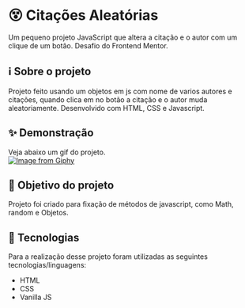 # 😵 Citações Aleatórias

Um pequeno projeto JavaScript que altera a citação e o autor com um clique de um botão. Desafio do Frontend Mentor.

## ℹ Sobre o projeto 
Projeto feito usando um objetos em js com nome de varios autores e citações, quando clica em no botão a citação e o autor muda aleatoriamente. Desenvolvido com HTML, CSS e Javascript.

## ✨ Demonstração    
Veja abaixo um gif do projeto.</br>
[![Image from Giphy](https://i.giphy.com/media/X71kCHSaOkirw5D0Zz/giphy.webp)](https://media.giphy.com/media/X71kCHSaOkirw5D0Zz/giphy.gif?cid=790b7611dd64287a810abc17d9dd481964aec7b35fa3918c&rid=giphy.gif&ct=g)

## 🎯 Objetivo do projeto
Projeto foi criado para fixação de métodos de javascript, como Math, random e Objetos.

## 🤖 Tecnologias 
Para a realização desse projeto foram utilizadas as seguintes tecnologias/linguagens: 
- HTML
- CSS
- Vanilla JS
